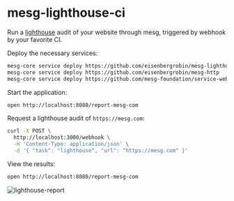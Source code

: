 # mesg-lighthouse-ci

Run a [lighthouse](https://developers.google.com/web/tools/lighthouse/) audit of your website through mesg, triggered by webhook by your favorite CI.

Deploy the necessary services:

```bash
mesg-core service deploy https://github.com/eisenbergrobin/mesg-lighthouse
mesg-core service deploy https://github.com/eisenbergrobin/mesg-http
mesg-core service deploy https://github.com/mesg-foundation/service-webhook
```

Start the application:

```bash
open http://localhost:8080/report-mesg-com
```

Request a lighthouse audit of `https://mesg.com`:

```bash
curl -X POST \
  http://localhost:3000/webhook \
  -H 'Content-Type: application/json' \
  -d '{ "task": "lighthouse", "url": "https://mesg.com" }'
```

View the results:

```bash
open http://localhost:8080/report-mesg-com
```

![lighthouse-report](https://user-images.githubusercontent.com/4547030/52914707-0c255080-32cc-11e9-9e41-e83d0890bd08.png)
